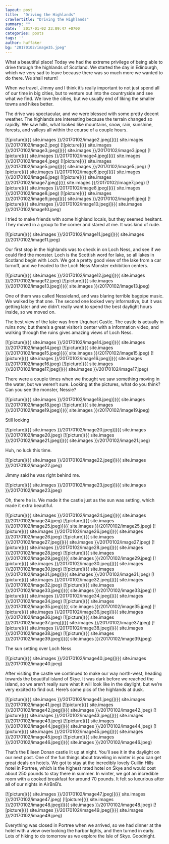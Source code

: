 ```yaml
---
layout: post
title:  "Driving the Highlands"
crawlertitle: "Driving the Highlands"
summary: ""
date:   2017-01-02 23:09:47 +0700
categories: posts
tags: ''
author: huffaker
bg: "20170102/image35.jpeg"
---
```


What a beautiful place! Today we had the extreme privilege of being able to drive through the highlands of Scotland. We started the day in Edinburgh, which we very sad to leave because there was so much more we wanted to do there. We shall return!

When we travel, Jimmy and I think it’s really important to not just spend all of our time in big cities, but to venture out into the countryside and see what we find. We love the cities, but we usually end of liking the smaller towns and hikes better.

The drive was spectacular, and we were blessed with some pretty decent weather. The highlands are interesting because the terrain changed so rapidly. We saw hills, what looked like mountains, snow, rain, sunshine, forests, and valleys all within the course of a couple hours.

[![picture]({{ site.images }}/20170102/image2.jpeg)]({{ site.images }}/20170102/image2.jpeg)
[![picture]({{ site.images }}/20170102/image3.jpeg)]({{ site.images }}/20170102/image3.jpeg)
[![picture]({{ site.images }}/20170102/image4.jpeg)]({{ site.images }}/20170102/image4.jpeg)
[![picture]({{ site.images }}/20170102/image5.jpeg)]({{ site.images }}/20170102/image5.jpeg)
[![picture]({{ site.images }}/20170102/image6.jpeg)]({{ site.images }}/20170102/image6.jpeg)
[![picture]({{ site.images }}/20170102/image7.jpeg)]({{ site.images }}/20170102/image7.jpeg)
[![picture]({{ site.images }}/20170102/image8.jpeg)]({{ site.images }}/20170102/image8.jpeg)
[![picture]({{ site.images }}/20170102/image9.jpeg)]({{ site.images }}/20170102/image9.jpeg)
[![picture]({{ site.images }}/20170102/image10.jpeg)]({{ site.images }}/20170102/image10.jpeg)

I tried to make friends with some highland locals, but they seemed hesitant. They moved in a group to the corner and stared at me. It was kind of rude.

[![picture]({{ site.images }}/20170102/image11.jpeg)]({{ site.images }}/20170102/image11.jpeg)

Our first stop in the highlands was to check in on Loch Ness, and see if we could find the monster. Loch is the Scottish word for lake, so all lakes in Scotland begin with Loch. We got a pretty good view of the lake from a car turnoff, and we headed to the Loch Ness Monster exhibition centers.

[![picture]({{ site.images }}/20170102/image12.jpeg)]({{ site.images }}/20170102/image12.jpeg)
[![picture]({{ site.images }}/20170102/image13.jpeg)]({{ site.images }}/20170102/image13.jpeg)

One of them was called Nessieland, and was blaring terrible bagpipe music. We walked by that one. The second one looked very informative, but it was getting later and we didn’t really want to spend the best daylight hours inside, so we moved on.

The best view of the lake was from Urquhart Castle. The castle is actually in ruins now, but there’s a great visitor’s center with a information video, and walking through the ruins gives amazing views of Loch Ness.

[![picture]({{ site.images }}/20170102/image14.jpeg)]({{ site.images }}/20170102/image14.jpeg)
[![picture]({{ site.images }}/20170102/image15.jpeg)]({{ site.images }}/20170102/image15.jpeg)
[![picture]({{ site.images }}/20170102/image16.jpeg)]({{ site.images }}/20170102/image16.jpeg)
[![picture]({{ site.images }}/20170102/image17.jpeg)]({{ site.images }}/20170102/image17.jpeg)

There were a couple times when we thought we saw something moving in the water, but we weren’t sure. Looking at the pictures, what do you think? Can you see the monster, Nessie?

[![picture]({{ site.images }}/20170102/image18.jpeg)]({{ site.images }}/20170102/image18.jpeg)
[![picture]({{ site.images }}/20170102/image19.jpeg)]({{ site.images }}/20170102/image19.jpeg)

Still looking

[![picture]({{ site.images }}/20170102/image20.jpeg)]({{ site.images }}/20170102/image20.jpeg)
[![picture]({{ site.images }}/20170102/image21.jpeg)]({{ site.images }}/20170102/image21.jpeg)

Huh, no luck this time.

[![picture]({{ site.images }}/20170102/image22.jpeg)]({{ site.images }}/20170102/image22.jpeg)

Jimmy said he was right behind me.

[![picture]({{ site.images }}/20170102/image23.jpeg)]({{ site.images }}/20170102/image23.jpeg)

Oh, there he is.
We made it the castle just as the sun was setting, which made it extra beautiful. 

[![picture]({{ site.images }}/20170102/image24.jpeg)]({{ site.images }}/20170102/image24.jpeg)
[![picture]({{ site.images }}/20170102/image25.jpeg)]({{ site.images }}/20170102/image25.jpeg)
[![picture]({{ site.images }}/20170102/image26.jpeg)]({{ site.images }}/20170102/image26.jpeg)
[![picture]({{ site.images }}/20170102/image27.jpeg)]({{ site.images }}/20170102/image27.jpeg)
[![picture]({{ site.images }}/20170102/image28.jpeg)]({{ site.images }}/20170102/image28.jpeg)
[![picture]({{ site.images }}/20170102/image29.jpeg)]({{ site.images }}/20170102/image29.jpeg)
[![picture]({{ site.images }}/20170102/image30.jpeg)]({{ site.images }}/20170102/image30.jpeg)
[![picture]({{ site.images }}/20170102/image31.jpeg)]({{ site.images }}/20170102/image31.jpeg)
[![picture]({{ site.images }}/20170102/image32.jpeg)]({{ site.images }}/20170102/image32.jpeg)
[![picture]({{ site.images }}/20170102/image33.jpeg)]({{ site.images }}/20170102/image33.jpeg)
[![picture]({{ site.images }}/20170102/image34.jpeg)]({{ site.images }}/20170102/image34.jpeg)
[![picture]({{ site.images }}/20170102/image35.jpeg)]({{ site.images }}/20170102/image35.jpeg)
[![picture]({{ site.images }}/20170102/image36.jpeg)]({{ site.images }}/20170102/image36.jpeg)
[![picture]({{ site.images }}/20170102/image37.jpeg)]({{ site.images }}/20170102/image37.jpeg)
[![picture]({{ site.images }}/20170102/image38.jpeg)]({{ site.images }}/20170102/image38.jpeg)
[![picture]({{ site.images }}/20170102/image39.jpeg)]({{ site.images }}/20170102/image39.jpeg)

The sun setting over Loch Ness

[![picture]({{ site.images }}/20170102/image40.jpeg)]({{ site.images }}/20170102/image40.jpeg)

After visiting the castle we continued to make our way north-west, heading towards the beautiful island of Skye. It was dark before we reached the island, so we aren’t really sure what it will look like in the daylight, but we’re very excited to find out.
Here’s some pics of the highlands at dusk.

[![picture]({{ site.images }}/20170102/image41.jpeg)]({{ site.images }}/20170102/image41.jpeg)
[![picture]({{ site.images }}/20170102/image42.jpeg)]({{ site.images }}/20170102/image42.jpeg)
[![picture]({{ site.images }}/20170102/image43.jpeg)]({{ site.images }}/20170102/image43.jpeg)
[![picture]({{ site.images }}/20170102/image44.jpeg)]({{ site.images }}/20170102/image44.jpeg)
[![picture]({{ site.images }}/20170102/image45.jpeg)]({{ site.images }}/20170102/image45.jpeg)
[![picture]({{ site.images }}/20170102/image46.jpeg)]({{ site.images }}/20170102/image46.jpeg)

That’s the Eileen Donan castle lit up at night. You’ll see it in the daylight on our next post.
One of the fun things about traveling in winter is you can get great deals on hotels. We got to stay at the incredibly lovely Cuillin Hills hotel in Portree, which is the highest rated hotel on Skye and would cost about 250 pounds to stay there in summer. In winter, we got an incredible room with a cooked breakfast for around 70 pounds. It felt so luxurious after all of our nights in AirBnB’s. 

[![picture]({{ site.images }}/20170102/image47.jpeg)]({{ site.images }}/20170102/image47.jpeg)
[![picture]({{ site.images }}/20170102/image48.jpeg)]({{ site.images }}/20170102/image48.jpeg)
[![picture]({{ site.images }}/20170102/image49.jpeg)]({{ site.images }}/20170102/image49.jpeg)

Everything was closed in Portree when we arrived, so we had dinner at the hotel with a view overlooking the harbor lights, and then turned in early. Lots of hiking to do tomorrow as we explore the Isle of Skye.
Goodnight.
